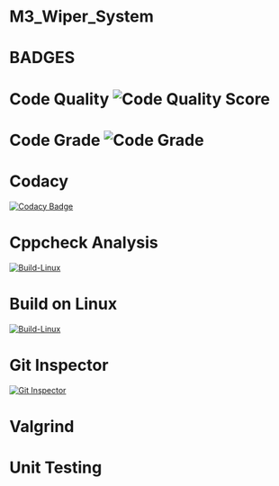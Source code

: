 # M3_Wiper_System

# BADGES

# Code Quality ![Code Quality Score](https://api.codiga.io/project/33345/score/svg)
# Code Grade ![Code Grade](https://api.codiga.io/project/33345/status/svg)

# Codacy
[![Codacy Badge](https://app.codacy.com/project/badge/Grade/fc02cb070a974b6c8f97ab3b4e4ff909)](https://www.codacy.com/gh/IndhujaB/M3_Wiper_System/dashboard?utm_source=github.com&amp;utm_medium=referral&amp;utm_content=IndhujaB/M3_Wiper_System&amp;utm_campaign=Badge_Grade)

# Cppcheck Analysis
[![Build-Linux](https://github.com/IndhujaB/M3_Wiper_System/actions/workflows/Build%20on%20linux.yml/badge.svg)](https://github.com/IndhujaB/M3_Wiper_System/actions/workflows/Build%20on%20linux.yml)


# Build on Linux
[![Build-Linux](https://github.com/IndhujaB/M3_Wiper_System/actions/workflows/Build%20on%20linux.yml/badge.svg)](https://github.com/IndhujaB/M3_Wiper_System/actions/workflows/Build%20on%20linux.yml)


# Git Inspector
[![Git Inspector](https://github.com/IndhujaB/M3_Wiper_System/actions/workflows/Git%20inspector.yml/badge.svg)](https://github.com/IndhujaB/M3_Wiper_System/actions/workflows/Git%20inspector.yml)


# Valgrind


# Unit Testing


